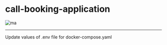 # call-booking-application



![ma](https://user-images.githubusercontent.com/29688323/179655923-e5d9ed72-176e-4956-897c-c1bb434d5c63.jpg)

---
Update values of .env file for docker-compose.yaml